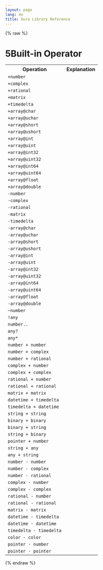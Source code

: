 ```yaml
---
layout: page
lang: en
title: Gura Library Reference
---
```


{% raw %}
<h1><span class="caption-index-1">5</span><a name="anchor-5"></a>Built-in Operator</h1>
<p>
<table>
<tr>
<th>
Operation</th>
<th>
Explanation</th>
</tr>

<tr>
<td>
<code>+number</code></td>
<td>
</td>
</tr>

<tr>
<td>
<code>+complex</code></td>
<td>
</td>
</tr>

<tr>
<td>
<code>+rational</code></td>
<td>
</td>
</tr>

<tr>
<td>
<code>+matrix</code></td>
<td>
</td>
</tr>

<tr>
<td>
<code>+timedelta</code></td>
<td>
</td>
</tr>

<tr>
<td>
<code>+array@char</code></td>
<td>
</td>
</tr>

<tr>
<td>
<code>+array@uchar</code></td>
<td>
</td>
</tr>

<tr>
<td>
<code>+array@short</code></td>
<td>
</td>
</tr>

<tr>
<td>
<code>+array@ushort</code></td>
<td>
</td>
</tr>

<tr>
<td>
<code>+array@int</code></td>
<td>
</td>
</tr>

<tr>
<td>
<code>+array@uint</code></td>
<td>
</td>
</tr>

<tr>
<td>
<code>+array@int32</code></td>
<td>
</td>
</tr>

<tr>
<td>
<code>+array@uint32</code></td>
<td>
</td>
</tr>

<tr>
<td>
<code>+array@int64</code></td>
<td>
</td>
</tr>

<tr>
<td>
<code>+array@uint64</code></td>
<td>
</td>
</tr>

<tr>
<td>
<code>+array@float</code></td>
<td>
</td>
</tr>

<tr>
<td>
<code>+array@double</code></td>
<td>
</td>
</tr>

<tr>
<td>
<code>-number</code></td>
<td>
</td>
</tr>

<tr>
<td>
<code>-complex</code></td>
<td>
</td>
</tr>

<tr>
<td>
<code>-rational</code></td>
<td>
</td>
</tr>

<tr>
<td>
<code>-matrix</code></td>
<td>
</td>
</tr>

<tr>
<td>
<code>-timedelta</code></td>
<td>
</td>
</tr>

<tr>
<td>
<code>-array@char</code></td>
<td>
</td>
</tr>

<tr>
<td>
<code>-array@uchar</code></td>
<td>
</td>
</tr>

<tr>
<td>
<code>-array@short</code></td>
<td>
</td>
</tr>

<tr>
<td>
<code>-array@ushort</code></td>
<td>
</td>
</tr>

<tr>
<td>
<code>-array@int</code></td>
<td>
</td>
</tr>

<tr>
<td>
<code>-array@uint</code></td>
<td>
</td>
</tr>

<tr>
<td>
<code>-array@int32</code></td>
<td>
</td>
</tr>

<tr>
<td>
<code>-array@uint32</code></td>
<td>
</td>
</tr>

<tr>
<td>
<code>-array@int64</code></td>
<td>
</td>
</tr>

<tr>
<td>
<code>-array@uint64</code></td>
<td>
</td>
</tr>

<tr>
<td>
<code>-array@float</code></td>
<td>
</td>
</tr>

<tr>
<td>
<code>-array@double</code></td>
<td>
</td>
</tr>

<tr>
<td>
<code>~number</code></td>
<td>
</td>
</tr>

<tr>
<td>
<code>!any</code></td>
<td>
</td>
</tr>

<tr>
<td>
<code>number..</code></td>
<td>
</td>
</tr>

<tr>
<td>
<code>any?</code></td>
<td>
</td>
</tr>

<tr>
<td>
<code>any*</code></td>
<td>
</td>
</tr>

<tr>
<td>
<code>number + number</code></td>
<td>
</td>
</tr>

<tr>
<td>
<code>number + complex</code></td>
<td>
</td>
</tr>

<tr>
<td>
<code>number + rational</code></td>
<td>
</td>
</tr>

<tr>
<td>
<code>complex + number</code></td>
<td>
</td>
</tr>

<tr>
<td>
<code>complex + complex</code></td>
<td>
</td>
</tr>

<tr>
<td>
<code>rational + number</code></td>
<td>
</td>
</tr>

<tr>
<td>
<code>rational + rational</code></td>
<td>
</td>
</tr>

<tr>
<td>
<code>matrix + matrix</code></td>
<td>
</td>
</tr>

<tr>
<td>
<code>datetime + timedelta</code></td>
<td>
</td>
</tr>

<tr>
<td>
<code>timedelta + datetime</code></td>
<td>
</td>
</tr>

<tr>
<td>
<code>string + string</code></td>
<td>
</td>
</tr>

<tr>
<td>
<code>binary + binary</code></td>
<td>
</td>
</tr>

<tr>
<td>
<code>binary + string</code></td>
<td>
</td>
</tr>

<tr>
<td>
<code>string + binary</code></td>
<td>
</td>
</tr>

<tr>
<td>
<code>pointer + number</code></td>
<td>
</td>
</tr>

<tr>
<td>
<code>string + any</code></td>
<td>
</td>
</tr>

<tr>
<td>
<code>any + string</code></td>
<td>
</td>
</tr>

<tr>
<td>
<code>number - number</code></td>
<td>
</td>
</tr>

<tr>
<td>
<code>number - complex</code></td>
<td>
</td>
</tr>

<tr>
<td>
<code>number - rational</code></td>
<td>
</td>
</tr>

<tr>
<td>
<code>complex - number</code></td>
<td>
</td>
</tr>

<tr>
<td>
<code>complex - complex</code></td>
<td>
</td>
</tr>

<tr>
<td>
<code>rational - number</code></td>
<td>
</td>
</tr>

<tr>
<td>
<code>rational - rational</code></td>
<td>
</td>
</tr>

<tr>
<td>
<code>matrix - matrix</code></td>
<td>
</td>
</tr>

<tr>
<td>
<code>datetime - timedelta</code></td>
<td>
</td>
</tr>

<tr>
<td>
<code>datetime - datetime</code></td>
<td>
</td>
</tr>

<tr>
<td>
<code>timedelta - timedelta</code></td>
<td>
</td>
</tr>

<tr>
<td>
<code>color - color</code></td>
<td>
</td>
</tr>

<tr>
<td>
<code>pointer - number</code></td>
<td>
</td>
</tr>

<tr>
<td>
<code>pointer - pointer</code></td>
<td>
</td>
</tr>

</table>

</p>
<p />

{% endraw %}
